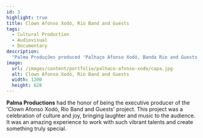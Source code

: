 ```yaml
---
id: 3
highlight: true
title: Clown Afonso Xodó, Rio Band and Guests
tags:
  - Cultural Production
  - Audiovisual
  - Documentary
description:
  "Palma Produções produced 'Palhaço Afonso Xodó, Banda Rio and Guests', celebrating culture and joy."
image:
  url: /images/content/portfolio/palhaco-afonso-xodo/capa.jpg
  alt: Clown Afonso Xodó, Rio Band and Guests
  width: 1200
  height: 628
---
```

**Palma Productions** had the honor of being the executive producer of the 'Clown Afonso Xodó, Rio Band and Guests' project. This project was a celebration of culture and joy, bringing laughter and music to the audience. It was an amazing experience to work with such vibrant talents and create something truly special.
